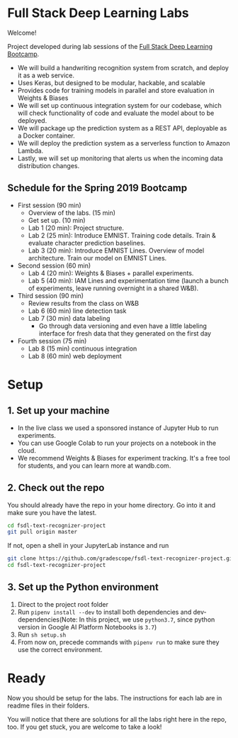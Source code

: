 # Full Stack Deep Learning Labs

Welcome!

Project developed during lab sessions of the [Full Stack Deep Learning Bootcamp](https://fullstackdeeplearning.com).

- We will build a handwriting recognition system from scratch, and deploy it as a web service.
- Uses Keras, but designed to be modular, hackable, and scalable
- Provides code for training models in parallel and store evaluation in Weights & Biases
- We will set up continuous integration system for our codebase, which will check functionality of code and evaluate the model about to be deployed.
- We will package up the prediction system as a REST API, deployable as a Docker container.
- We will deploy the prediction system as a serverless function to Amazon Lambda.
- Lastly, we will set up monitoring that alerts us when the incoming data distribution changes.

## Schedule for the Spring 2019 Bootcamp

- First session (90 min)
  - Overview of the labs. (15 min)
  - Get set up. (10 min)
  - Lab 1 (20 min): Project structure. 
  - Lab 2 (25 min): Introduce EMNIST. Training code details. Train & evaluate character prediction baselines.
  - Lab 3 (20 min): Introduce EMNIST Lines. Overview of model architecture. Train our model on EMNIST Lines.
- Second session (60 min)
  - Lab 4 (20 min): Weights & Biases + parallel experiments.
  - Lab 5 (40 min): IAM Lines and experimentation time (launch a bunch of experiments, leave running overnight in a shared W&B).
- Third session (90 min)
  - Review results from the class on W&B
  - Lab 6 (60 min) line detection task
  - Lab 7 (30 min) data labeling
    - Go through data versioning and even have a little labeling interface for fresh data that they generated on the first day
- Fourth session (75 min)
  - Lab 8 (15 min) continuous integration
  - Lab 8 (60 min) web deployment

# Setup


## 1. Set up your machine

- In the live class we used a sponsored instance of Jupyter Hub to run experiments. 
- You can use Google Colab to run your projects on a notebook in the cloud.
- We recommend Weights & Biases for experiment tracking. It's a free tool for students, and you can learn more at wandb.com.


## 2. Check out the repo

You should already have the repo in your home directory. Go into it and make sure you have the latest.

```sh
cd fsdl-text-recognizer-project
git pull origin master
```

If not, open a shell in your JupyterLab instance and run

```sh
git clone https://github.com/gradescope/fsdl-text-recognizer-project.git
cd fsdl-text-recognizer-project
```


## 3. Set up the Python environment

1. Direct to the project root folder
2. Run `pipenv install --dev` to install both dependencies and dev-dependencies(Note: In this project, we use `python3.7`, since python version in Google AI Platform Notebooks is `3.7`)
3. Run `sh setup.sh`
4. From now on, precede commands with `pipenv run` to make sure they use the correct environment.

# Ready

Now you should be setup for the labs. The instructions for each lab are in readme files in their folders.

You will notice that there are solutions for all the labs right here in the repo, too.
If you get stuck, you are welcome to take a look!
